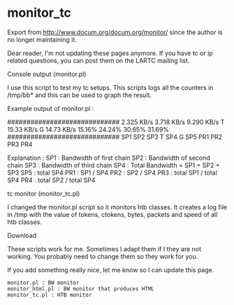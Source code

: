 # monitor_tc
Export from http://www.docum.org/docum.org/monitor/ 
since the author is no longer maintaining it.

Dear reader, I'm not updating these pages anymore. If you have tc or ip related questions, you can post them on the LARTC mailing list.

Console output (monitor.pl)

I use this script to test my tc setups. This scripts logs all the counters in /tmp/bb* and this can be used to graph the result.

Example output of monitor.pl :

############################# 2.325 KB/s 3.718 KB/s 9.290 KB/s  T 15.33 KB/s  G 14.73 KB/s 15.16%  24.24%  30.65% 31.69%
############################# SP1        SP2        SP3         T SP4         G SP5        PR1     PR2     PR3    PR4

Explanation :
SP1 : Bandwidth of first chain
SP2 : Bandwidth of second chain
SP3 : Bandwidth of third chain
SP4 : Total Bandwidth = SP1 + SP2 + SP3
SP5 : total SP4
PR1 : SP1 / SP4
PR2 : SP2 / SP4
PR3 : total SP1 / total SP4
PR4 : total SP2 / total SP4 

tc monitor (monitor_tc.pl)

I changed the monitor.pl script so it monitors htb classes. It creates a log file in /tmp with the value of tokens, ctokens, bytes, packets and speed of all htb classes.

Download

These scripts work for me. Sometimes I adapt them if I they are not working. You probably need to change them so they work for you.

If you add something really nice, let me know so I can update this page.

    monitor.pl : BW monitor
    monitor_html.pl : BW monitor that produces HTML
    monitor_tc.pl : HTB monitor 

